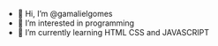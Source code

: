 - 👋 Hi, I’m @gamalielgomes
- 👀 I’m interested in programming
- 🌱 I’m currently learning HTML CSS and JAVASCRIPT

<!---
gamalielgomes/gamalielgomes is a ✨ special ✨ repository because its `README.md` (this file) appears on your GitHub profile.
You can click the Preview link to take a look at your changes.
--->
